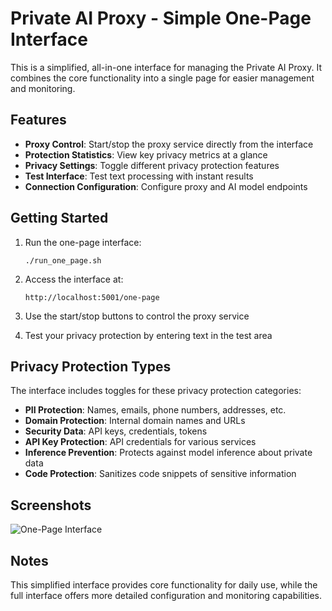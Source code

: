 # Private AI Proxy - Simple One-Page Interface

This is a simplified, all-in-one interface for managing the Private AI Proxy. It combines the core functionality into a single page for easier management and monitoring.

## Features

- **Proxy Control**: Start/stop the proxy service directly from the interface
- **Protection Statistics**: View key privacy metrics at a glance
- **Privacy Settings**: Toggle different privacy protection features
- **Test Interface**: Test text processing with instant results
- **Connection Configuration**: Configure proxy and AI model endpoints

## Getting Started

1. Run the one-page interface:
   ```
   ./run_one_page.sh
   ```

2. Access the interface at:
   ```
   http://localhost:5001/one-page
   ```

3. Use the start/stop buttons to control the proxy service

4. Test your privacy protection by entering text in the test area

## Privacy Protection Types

The interface includes toggles for these privacy protection categories:

- **PII Protection**: Names, emails, phone numbers, addresses, etc.
- **Domain Protection**: Internal domain names and URLs
- **Security Data**: API keys, credentials, tokens
- **API Key Protection**: API credentials for various services
- **Inference Prevention**: Protects against model inference about private data
- **Code Protection**: Sanitizes code snippets of sensitive information

## Screenshots

![One-Page Interface](docs/one_page_interface.png)

## Notes

This simplified interface provides core functionality for daily use, while the full interface offers more detailed configuration and monitoring capabilities. 